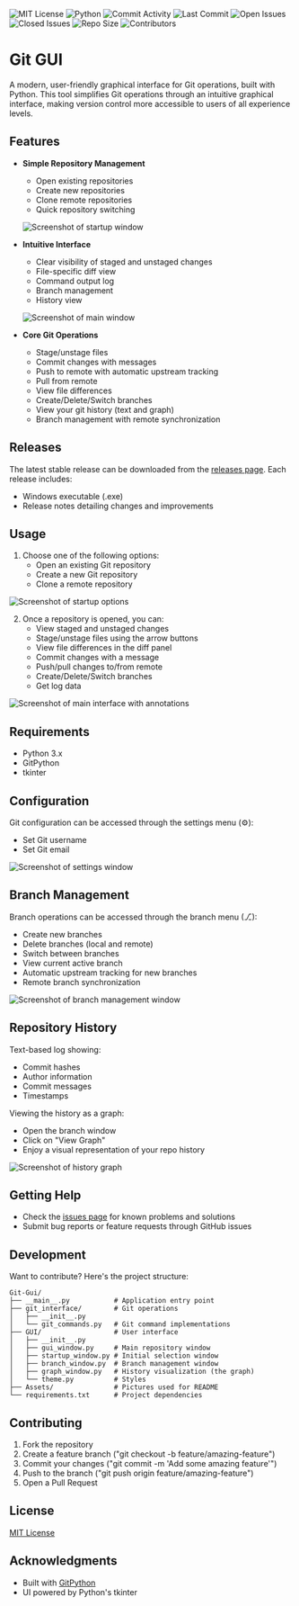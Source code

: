 ![MIT License](https://img.shields.io/badge/license-MIT-green)
![Python](https://img.shields.io/badge/python-3.7%2B-blue)
![Commit Activity](https://img.shields.io/github/commit-activity/m/I-had-a-bad-idea/Git-GUI)
![Last Commit](https://img.shields.io/github/last-commit/I-had-a-bad-idea/Git-GUI)
![Open Issues](https://img.shields.io/github/issues/I-had-a-bad-idea/Git-GUI)
![Closed Issues](https://img.shields.io/github/issues-closed/I-had-a-bad-idea/Git-GUI)
![Repo Size](https://img.shields.io/github/repo-size/I-had-a-bad-idea/Git-GUI)
![Contributors](https://img.shields.io/github/contributors/I-had-a-bad-idea/Git-GUI)


# Git GUI

A modern, user-friendly graphical interface for Git operations, built with Python. This tool simplifies Git operations through an intuitive graphical interface, making version control more accessible to users of all experience levels.

## Features

- **Simple Repository Management**
  - Open existing repositories
  - Create new repositories 
  - Clone remote repositories
  - Quick repository switching

  ![Screenshot of startup window](Assets/Startup_menu.png)

- **Intuitive Interface**
  - Clear visibility of staged and unstaged changes
  - File-specific diff view
  - Command output log
  - Branch management
  - History view

  ![Screenshot of main window](Assets/Main_gui.png)

- **Core Git Operations**
  - Stage/unstage files
  - Commit changes with messages
  - Push to remote with automatic upstream tracking
  - Pull from remote
  - View file differences
  - Create/Delete/Switch branches
  - View your git history (text and graph)
  - Branch management with remote synchronization

## Releases

The latest stable release can be downloaded from the [releases page](https://github.com/I-had-a-bad-idea/Git-Gui/releases). Each release includes:
- Windows executable (.exe)
- Release notes detailing changes and improvements

## Usage

1. Choose one of the following options:
   - Open an existing Git repository
   - Create a new Git repository
   - Clone a remote repository

![Screenshot of startup options](Assets/Startup_menu.png)

2. Once a repository is opened, you can:
   - View staged and unstaged changes
   - Stage/unstage files using the arrow buttons
   - View file differences in the diff panel
   - Commit changes with a message
   - Push/pull changes to/from remote
   - Create/Delete/Switch branches
   - Get log data

![Screenshot of main interface with annotations](Assets/Main_gui.png)

## Requirements

- Python 3.x
- GitPython
- tkinter

## Configuration

Git configuration can be accessed through the settings menu (⚙):
- Set Git username
- Set Git email

![Screenshot of settings window](Assets/Settings_menu.png)

## Branch Management

Branch operations can be accessed through the branch menu (⎇):
- Create new branches
- Delete branches (local and remote)
- Switch between branches
- View current active branch
- Automatic upstream tracking for new branches
- Remote branch synchronization

![Screenshot of branch management window](Assets/Branch_menu.png)

## Repository History

Text-based log showing:
 - Commit hashes
 - Author information
 - Commit messages
 - Timestamps

Viewing the history as a graph:
- Open the branch window
- Click on "View Graph"
- Enjoy a visual representation of your repo history

![Screenshot of history graph](Assets/History_graph.png)

## Getting Help

- Check the [issues page](https://github.com/I-had-a-bad-idea/Git-Gui/issues) for known problems and solutions
- Submit bug reports or feature requests through GitHub issues

## Development

Want to contribute? Here's the project structure:

```
Git-Gui/
├── __main__.py           # Application entry point
├── git_interface/        # Git operations
│   ├── __init__.py
│   └── git_commands.py   # Git command implementations
├── GUI/                  # User interface
│   ├── __init__.py
│   ├── gui_window.py     # Main repository window 
│   ├── startup_window.py # Initial selection window 
│   ├── branch_window.py  # Branch management window 
│   ├── graph_window.py   # History visualization (the graph)
│   └── theme.py          # Styles
├── Assets/               # Pictures used for README
└── requirements.txt      # Project dependencies

```

## Contributing

1. Fork the repository
2. Create a feature branch ("git checkout -b feature/amazing-feature")
3. Commit your changes ("git commit -m 'Add some amazing feature'")
4. Push to the branch ("git push origin feature/amazing-feature")
5. Open a Pull Request

## License

[MIT License](LICENSE)

## Acknowledgments

- Built with [GitPython](https://gitpython.readthedocs.io/)
- UI powered by Python's tkinter
